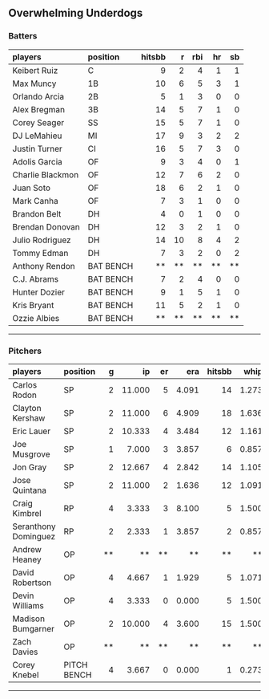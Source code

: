 ## Overwhelming Underdogs

### Batters

 
|players          |position  | hitsbb|  r| rbi| hr| sb| 
|:----------------|:---------|------:|--:|---:|--:|--:| 
|Keibert Ruiz     |C         |      9|  2|   4|  1|  1| 
|Max Muncy        |1B        |     10|  6|   5|  3|  1| 
|Orlando Arcia    |2B        |      5|  1|   3|  0|  0| 
|Alex Bregman     |3B        |     14|  5|   7|  1|  0| 
|Corey Seager     |SS        |     15|  5|   7|  1|  0| 
|DJ LeMahieu      |MI        |     17|  9|   3|  2|  2| 
|Justin Turner    |CI        |     16|  5|   7|  3|  0| 
|Adolis Garcia    |OF        |      9|  3|   4|  0|  1| 
|Charlie Blackmon |OF        |     12|  7|   6|  2|  0| 
|Juan Soto        |OF        |     18|  6|   2|  1|  0| 
|Mark Canha       |OF        |      7|  3|   1|  0|  0| 
|Brandon Belt     |DH        |      4|  0|   1|  0|  0| 
|Brendan Donovan  |DH        |     12|  3|   2|  1|  0| 
|Julio Rodriguez  |DH        |     14| 10|   8|  4|  2| 
|Tommy Edman      |DH        |      7|  3|   2|  0|  2| 
|Anthony Rendon   |BAT BENCH |     **| **|  **| **| **| 
|C.J. Abrams      |BAT BENCH |      7|  2|   4|  0|  0| 
|Hunter Dozier    |BAT BENCH |      9|  1|   5|  1|  0| 
|Kris Bryant      |BAT BENCH |     11|  5|   2|  1|  0| 
|Ozzie Albies     |BAT BENCH |     **| **|  **| **| **| 

* * *

### Pitchers

 
|players              |position    |  g|     ip| er|   era| hitsbb|  whip| so|  w| sv| 
|:--------------------|:-----------|--:|------:|--:|-----:|------:|-----:|--:|--:|--:| 
|Carlos Rodon         |SP          |  2| 11.000|  5| 4.091|     14| 1.273| 11|  1|  0| 
|Clayton Kershaw      |SP          |  2| 11.000|  6| 4.909|     18| 1.636| 12|  0|  0| 
|Eric Lauer           |SP          |  2| 10.333|  4| 3.484|     12| 1.161| 12|  0|  0| 
|Joe Musgrove         |SP          |  1|  7.000|  3| 3.857|      6| 0.857| 10|  0|  0| 
|Jon Gray             |SP          |  2| 12.667|  4| 2.842|     14| 1.105| 15|  1|  0| 
|Jose Quintana        |SP          |  2| 11.000|  2| 1.636|     12| 1.091| 13|  1|  0| 
|Craig Kimbrel        |RP          |  4|  3.333|  3| 8.100|      5| 1.500|  6|  1|  1| 
|Seranthony Dominguez |RP          |  2|  2.333|  1| 3.857|      2| 0.857|  4|  0|  0| 
|Andrew Heaney        |OP          | **|     **| **|    **|     **|    **| **| **| **| 
|David Robertson      |OP          |  4|  4.667|  1| 1.929|      5| 1.071|  7|  1|  2| 
|Devin Williams       |OP          |  4|  3.333|  0| 0.000|      5| 1.500|  8|  0|  0| 
|Madison Bumgarner    |OP          |  2| 10.000|  4| 3.600|     15| 1.500|  8|  1|  0| 
|Zach Davies          |OP          | **|     **| **|    **|     **|    **| **| **| **| 
|Corey Knebel         |PITCH BENCH |  4|  3.667|  0| 0.000|      1| 0.273|  5|  0|  0| 


* * *


